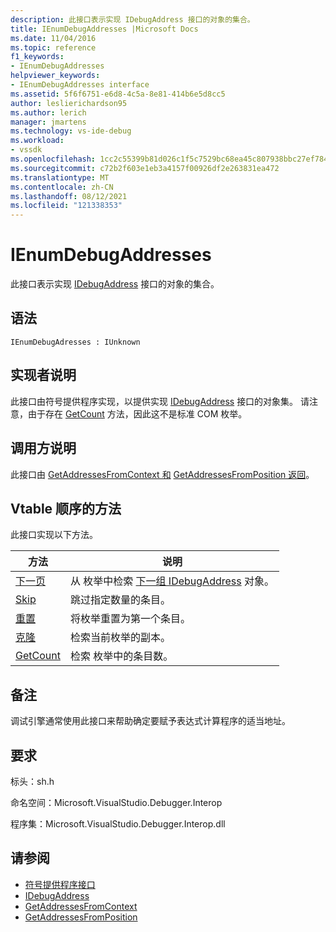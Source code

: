 ```yaml
---
description: 此接口表示实现 IDebugAddress 接口的对象的集合。
title: IEnumDebugAddresses |Microsoft Docs
ms.date: 11/04/2016
ms.topic: reference
f1_keywords:
- IEnumDebugAddresses
helpviewer_keywords:
- IEnumDebugAddresses interface
ms.assetid: 5f6f6751-e6d8-4c5a-8e81-414b6e5d8cc5
author: leslierichardson95
ms.author: lerich
manager: jmartens
ms.technology: vs-ide-debug
ms.workload:
- vssdk
ms.openlocfilehash: 1cc2c55399b81d026c1f5c7529bc68ea45c807938bbc27ef784842a8e230bd83
ms.sourcegitcommit: c72b2f603e1eb3a4157f00926df2e263831ea472
ms.translationtype: MT
ms.contentlocale: zh-CN
ms.lasthandoff: 08/12/2021
ms.locfileid: "121338353"
---
```

# <a name="ienumdebugaddresses"></a>IEnumDebugAddresses
此接口表示实现 [IDebugAddress](../../../extensibility/debugger/reference/idebugaddress.md) 接口的对象的集合。

## <a name="syntax"></a>语法

```
IEnumDebugAdresses : IUnknown
```

## <a name="notes-for-implementers"></a>实现者说明
 此接口由符号提供程序实现，以提供实现 [IDebugAddress](../../../extensibility/debugger/reference/idebugaddress.md) 接口的对象集。 请注意，由于存在 [GetCount](../../../extensibility/debugger/reference/ienumdebugaddresses-getcount.md) 方法，因此这不是标准 COM 枚举。

## <a name="notes-for-callers"></a>调用方说明
 此接口由 [GetAddressesFromContext 和](../../../extensibility/debugger/reference/idebugsymbolprovider-getaddressesfromcontext.md) [GetAddressesFromPosition 返回](../../../extensibility/debugger/reference/idebugsymbolprovider-getaddressesfromposition.md)。

## <a name="methods-in-vtable-order"></a>Vtable 顺序的方法
 此接口实现以下方法。

|方法|说明|
|------------|-----------------|
|[下一页](../../../extensibility/debugger/reference/ienumdebugaddresses-next.md)|从 枚举中检索 [下一组 IDebugAddress](../../../extensibility/debugger/reference/idebugaddress.md) 对象。|
|[Skip](../../../extensibility/debugger/reference/ienumdebugaddresses-skip.md)|跳过指定数量的条目。|
|[重置](../../../extensibility/debugger/reference/ienumdebugaddresses-reset.md)|将枚举重置为第一个条目。|
|[克隆](../../../extensibility/debugger/reference/ienumdebugaddresses-clone.md)|检索当前枚举的副本。|
|[GetCount](../../../extensibility/debugger/reference/ienumdebugaddresses-getcount.md)|检索 枚举中的条目数。|

## <a name="remarks"></a>备注
 调试引擎通常使用此接口来帮助确定要赋予表达式计算程序的适当地址。

## <a name="requirements"></a>要求
 标头：sh.h

 命名空间：Microsoft.VisualStudio.Debugger.Interop

 程序集：Microsoft.VisualStudio.Debugger.Interop.dll

## <a name="see-also"></a>请参阅
- [符号提供程序接口](../../../extensibility/debugger/reference/symbol-provider-interfaces.md)
- [IDebugAddress](../../../extensibility/debugger/reference/idebugaddress.md)
- [GetAddressesFromContext](../../../extensibility/debugger/reference/idebugsymbolprovider-getaddressesfromcontext.md)
- [GetAddressesFromPosition](../../../extensibility/debugger/reference/idebugsymbolprovider-getaddressesfromposition.md)
